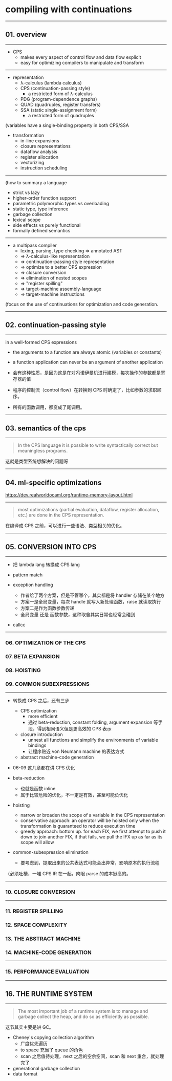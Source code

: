 # compiling with continuations

---

## 01. overview

---

- CPS
    - makes every aspect of control flow and data flow explicit
    - easy for optimizing compilers to manipulate and transform

---

- representation
    - λ-calculus (lambda calculus)
    - CPS (continuation-passing style)
        - a restricted form of λ-calculus
    - PDG (program-dependence graphs)
    - QUAD (quadruples, register transfers)
    - SSA (static single-assignment form)
        - a restricted form of quadruples

(variables have a single-binding property in both CPS/SSA

- transformation
    - in-line expansions
    - closure representations
    - dataflow analysis
    - register allocation
    - vectorizing
    - instruction scheduling

---

(how to summary a language

- strict vs lazy
- higher-order function support
- parametric polymorphic types vs overloading
- static type, type inference
- garbage collection
- lexical scope
- side effects vs purely functional
- formally defined semantics

---

- a multipass compiler
    - lexing, parsing, type checking => annotated AST
    - => λ-calculus-like representation
    - => continuation-passing style representation
    - => optimize to a better CPS expression
    - => closure conversion
    - => elimination of nested scopes
    - => "register spilling"
    - => target-machine assembly-language
    - => target-machine instructions

(focus on the use of continuations for optimization and code generation.

---

## 02. continuation-passing style

---

in a well-formed CPS expressions
- the arguments to a function are always atomic (variables or constants)
- a function application can never be an argument of another application

- 会有这种性质，是因为这是在对冯诺伊曼机进行建模，每次操作的参数都是寄存器的值
- 程序的控制流（control flow）在转换到 CPS 时确定了，比如参数的求职顺序。
- 所有的函数调用，都变成了尾调用。

---

## 03. semantics of the cps

---

> In the CPS language it is possible to write syntactically correct but meaningless programs.

这就是类型系统想解决的问题呀

---

## 04. ml-specific optimizations

https://dev.realworldocaml.org/runtime-memory-layout.html

---

> most optimizations (partial evaluation, dataflow, register allocation, etc.) are done in the CPS representation.

在编译成 CPS 之前，可以进行一些语法、类型相关的优化。

---

## 05. CONVERSION INTO CPS

---

- 把 lambda lang 转换成 CPS lang

- pattern match

- exception handling
    - 作者给了两个方案，但是不管哪个，其实都是将 handler 存储在某个地方
    - 方案一是全局变量，每次 handle 就写入新处理函数，raise 就读取执行
    - 方案二是作为函数参数传递
    - 全局变量 还是 函数参数，这种取舍其实日常也经常会碰到

- callcc

---

### 06. OPTIMIZATION OF THE CPS
### 07. BETA EXPANSION
### 08. HOISTING
### 09. COMMON SUBEXPRESSIONS

---

- 转换成 CPS 之后，还有三步
    - CPS optimization
        - more efficient
        - 通过 beta-reduction, constant folding, argument expansion 等手段，得到相同语义但是更高效的 CPS 表示
    - closure introduction
        - unnest all functions and simplify the environments of variable bindings
        - 让程序贴近 von Neumann machine 的表达方式
    - abstract machine-code generation

- 06-09 这几章都在讲 CPS 优化

- beta-reduction
    - 也就是函数 inline
    - 属于比较危险的优化，不一定是有效，甚至可能负优化

- hoisting
    - narrow or broaden the scope of a variable in the CPS representation
    - conservative approach: an operator will be hoisted only when the transformation is guaranteed to reduce execution time
    - greedy approach: bottom up. for each FIX, we first attempt to push it down to join another FIX, if that fails, we pull the IFX up as far as its scope will allow

- common-subexpression elimination
    - 要考虑到，提取出来的公共表达式可能会出异常，影响原本的执行流程

（必须吐槽，一堆 CPS IR 在一起，肉眼 parse 的成本挺高的。

---

### 10. CLOSURE CONVERSION

---

### 11. REGISTER SPILLING
### 12. SPACE COMPLEXITY
### 13. THE ABSTRACT MACHINE
### 14. MACHINE-CODE GENERATION

---

### 15. PERFORMANCE EVALUATION

---

## 16. THE RUNTIME SYSTEM

---

> The most important job of a runtime system is to manage and garbage collect
> the heap, and do so as efficiently as possible.

这节其实主要是讲 GC。

- Cheney's copying collection algorithm
    - 广度优先遍历
    - to space 充当了 queue 的角色
    - scan 之后值待处理，next 之后的空余空间，scan 和 next 重合，就处理完了
- generational garbage collection
- data format
